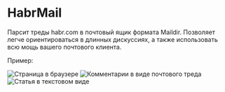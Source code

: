 # HabrMail

Парсит треды habr.com в почтовый ящик формата Maildir. Позволяет легче
ориентироваться в длинных дискуссиях, а также использовать всю мощь
вашего почтового клиента.

Пример:

![Страница в браузере](https://raw.githubusercontent.com/zargener/habrmail/master/doc/source_page.png)
![Комментарии в виде почтового треда](https://raw.githubusercontent.com/zargener/habrmail/master/doc/thread_list.png)
![Статья в текстовом виде](https://raw.githubusercontent.com/zargener/habrmail/master/doc/article_texted.png)
